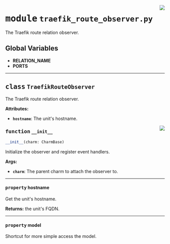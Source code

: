 <!-- markdownlint-disable -->

<a href="../src/traefik_route_observer.py#L0"><img align="right" style="float:right;" src="https://img.shields.io/badge/-source-cccccc?style=flat-square"></a>

# <kbd>module</kbd> `traefik_route_observer.py`
The Traefik route relation observer. 

**Global Variables**
---------------
- **RELATION_NAME**
- **PORTS**


---

## <kbd>class</kbd> `TraefikRouteObserver`
The Traefik route relation observer. 



**Attributes:**
 
 - <b>`hostname`</b>:  The unit's hostname. 

<a href="../src/traefik_route_observer.py#L31"><img align="right" style="float:right;" src="https://img.shields.io/badge/-source-cccccc?style=flat-square"></a>

### <kbd>function</kbd> `__init__`

```python
__init__(charm: CharmBase)
```

Initialize the observer and register event handlers. 



**Args:**
 
 - <b>`charm`</b>:  The parent charm to attach the observer to. 


---

#### <kbd>property</kbd> hostname

Get the unit's hostname. 



**Returns:**
  the unit's FQDN. 

---

#### <kbd>property</kbd> model

Shortcut for more simple access the model. 




